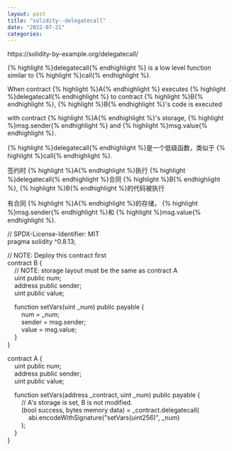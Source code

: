 ```yaml
---
layout: post
title: "solidity--delegatecall"
date: "2022-07-21"
categories: 
---
```

<p>https://solidity-by-example.org/delegatecall/</p>

<p>{% highlight %}delegatecall{% endhighlight %} is a low level function similar to {% highlight %}call{% endhighlight %}.</p>

<p>When contract {% highlight %}A{% endhighlight %} executes {% highlight %}delegatecall{% endhighlight %} to contract {% highlight %}B{% endhighlight %}, {% highlight %}B{% endhighlight %}&#39;s code is executed</p>

<p>with contract {% highlight %}A{% endhighlight %}&#39;s storage, {% highlight %}msg.sender{% endhighlight %} and {% highlight %}msg.value{% endhighlight %}.</p>

<p>{% highlight %}delegatecall{% endhighlight %}<font style="vertical-align:inherit">是一个低级函数，类似于 </font>{% highlight %}call{% endhighlight %}<font style="vertical-align:inherit">. </font></p>

<p><font style="vertical-align:inherit">签约时 </font>{% highlight %}A{% endhighlight %}<font style="vertical-align:inherit">执行 </font>{% highlight %}delegatecall{% endhighlight %}<font style="vertical-align:inherit">合同 </font>{% highlight %}B{% endhighlight %}<font style="vertical-align:inherit">, </font>{% highlight %}B{% endhighlight %}<font style="vertical-align:inherit">的代码被执行 </font></p>

<p><font style="vertical-align:inherit">有合同 </font>{% highlight %}A{% endhighlight %}<font style="vertical-align:inherit">的存储， </font>{% highlight %}msg.sender{% endhighlight %}<font style="vertical-align:inherit">和 </font>{% highlight %}msg.value{% endhighlight %}<font style="vertical-align:inherit">. </font></p>

<p>// SPDX-License-Identifier: MIT<br />
pragma solidity ^0.8.13;</p>

<p>// NOTE: Deploy this contract first<br />
contract B {<br />
&nbsp;&nbsp;&nbsp; // NOTE: storage layout must be the same as contract A<br />
&nbsp;&nbsp;&nbsp; uint public num;<br />
&nbsp;&nbsp;&nbsp; address public sender;<br />
&nbsp;&nbsp;&nbsp; uint public value;</p>

<p>&nbsp;&nbsp;&nbsp; function setVars(uint _num) public payable {<br />
&nbsp;&nbsp;&nbsp;&nbsp;&nbsp;&nbsp;&nbsp; num = _num;<br />
&nbsp;&nbsp;&nbsp;&nbsp;&nbsp;&nbsp;&nbsp; sender = msg.sender;<br />
&nbsp;&nbsp;&nbsp;&nbsp;&nbsp;&nbsp;&nbsp; value = msg.value;<br />
&nbsp;&nbsp;&nbsp; }<br />
}</p>

<p>contract A {<br />
&nbsp;&nbsp;&nbsp; uint public num;<br />
&nbsp;&nbsp;&nbsp; address public sender;<br />
&nbsp;&nbsp;&nbsp; uint public value;</p>

<p>&nbsp;&nbsp;&nbsp; function setVars(address _contract, uint _num) public payable {<br />
&nbsp;&nbsp;&nbsp;&nbsp;&nbsp;&nbsp;&nbsp; // A&#39;s storage is set, B is not modified.<br />
&nbsp;&nbsp;&nbsp;&nbsp;&nbsp;&nbsp;&nbsp; (bool success, bytes memory data) = _contract.delegatecall(<br />
&nbsp;&nbsp;&nbsp;&nbsp;&nbsp;&nbsp;&nbsp;&nbsp;&nbsp;&nbsp;&nbsp; abi.encodeWithSignature(&quot;setVars(uint256)&quot;, _num)<br />
&nbsp;&nbsp;&nbsp;&nbsp;&nbsp;&nbsp;&nbsp; );<br />
&nbsp;&nbsp;&nbsp; }<br />
}</p>

<p>&nbsp;</p>

